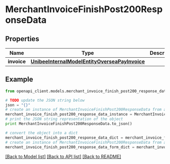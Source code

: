 # MerchantInvoiceFinishPost200ResponseData


## Properties

Name | Type | Description | Notes
------------ | ------------- | ------------- | -------------
**invoice** | [**UnibeeInternalModelEntityOverseaPayInvoice**](UnibeeInternalModelEntityOverseaPayInvoice.md) |  | [optional] 

## Example

```python
from openapi_client.models.merchant_invoice_finish_post200_response_data import MerchantInvoiceFinishPost200ResponseData

# TODO update the JSON string below
json = "{}"
# create an instance of MerchantInvoiceFinishPost200ResponseData from a JSON string
merchant_invoice_finish_post200_response_data_instance = MerchantInvoiceFinishPost200ResponseData.from_json(json)
# print the JSON string representation of the object
print MerchantInvoiceFinishPost200ResponseData.to_json()

# convert the object into a dict
merchant_invoice_finish_post200_response_data_dict = merchant_invoice_finish_post200_response_data_instance.to_dict()
# create an instance of MerchantInvoiceFinishPost200ResponseData from a dict
merchant_invoice_finish_post200_response_data_form_dict = merchant_invoice_finish_post200_response_data.from_dict(merchant_invoice_finish_post200_response_data_dict)
```
[[Back to Model list]](../README.md#documentation-for-models) [[Back to API list]](../README.md#documentation-for-api-endpoints) [[Back to README]](../README.md)


